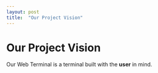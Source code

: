 ```yaml
---
layout: post
title:  "Our Project Vision"
---
```


# Our Project Vision

Our Web Terminal is a terminal built with the **user** in mind.

